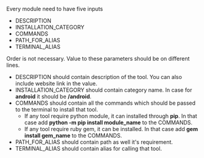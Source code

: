 Every module need to have five inputs

* DESCRIPTION
* INSTALLATION_CATEGORY
* COMMANDS
* PATH_FOR_ALIAS
* TERMINAL_ALIAS

Order is not necessary. Value to these parameters should be on different lines.

* DESCRIPTION should contain description of the tool. You can also include website link in the value.
* INSTALLATION_CATEGORY should contain category name. In case for **android** it should be **/android**.
* COMMANDS should contain all the commands which should be passed to the terminal to install that tool.
  * If any tool require python module, it can installed through **pip**. In that case add **python -m pip install module_name** to the COMMANDS.
  * If any tool require ruby gem, it can be installed. In that case add **gem install gem_name** to the COMMANDS.
* PATH_FOR_ALIAS should contain path as well it's requirement.
* TERMINAL_ALIAS should contain alias for calling that tool.
